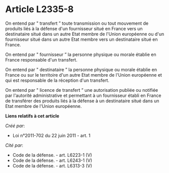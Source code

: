 # Article L2335-8

On entend par " transfert ” toute transmission ou tout mouvement de produits liés à la défense d'un fournisseur situé en
France vers un destinataire situé dans un autre Etat membre de l'Union européenne ou d'un fournisseur situé dans un autre
Etat membre vers un destinataire situé en France. 

On entend par " fournisseur ” la personne physique ou morale établie en France responsable d'un transfert. 

On entend par " destinataire ” la personne physique ou morale établie en France ou sur le territoire d'un autre Etat membre
de l'Union européenne et qui est responsable de la réception d'un transfert. 

On entend par " licence de transfert ” une autorisation publiée ou notifiée par l'autorité administrative et permettant à un
fournisseur établi en France de transférer des produits liés à la défense à un destinataire situé dans un Etat membre de
l'Union européenne.

**Liens relatifs à cet article**

_Créé par_:

  - Loi n°2011-702 du 22 juin 2011 - art. 1

_Cité par_:

  - Code de la défense. - art. L6223-1 (V)
  - Code de la défense. - art. L6243-1 (V)
  - Code de la défense. - art. L6313-3 (V)
